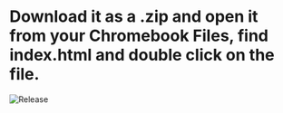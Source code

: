 # Download it as a .zip and open it from your Chromebook Files, find index.html and double click on the file.

![Release](https://cdn.discordapp.com/attachments/949814514814160919/965815703187886130/unknown.png)
